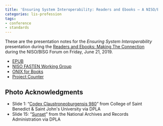 ```yaml
---
title: 'Ensuring System Interoperability: Readers and Ebooks — A NISO/BISG Forum'
categories: lis-profession
tags: 
- conference
- standards
---
```

These are the presentation notes for the _Ensuring System Interoperability_ presentation during the [Readers and Ebooks: Making The Connection](https://www.niso.org/events/2019/06/12th-annual-niso-bisg-changing-standards-landscape-forum) during the NISO/BISG Forum on Friday, June 21, 2019.

* [EPUB](https://w3c.github.io/publ-epub-revision/epub32/spec/epub-overview.html)
* [NISO FASTEN Working Group](https://www.niso.org/standards-committees/fasten)
* [ONIX for Books](https://bisg.org/page/ONIXforBooks)
* [Project Counter](https://www.projectcounter.org)

<script async class="speakerdeck-embed" data-id="1ab75b3434af42ff9f9674b95f194db9" data-ratio="1.33333333333333" src="//speakerdeck.com/assets/embed.js"></script>

## Photo Acknowledgments
* Slide 1: “[Codex Claustroneoburgensis 980](https://dp.la/item/dc1526fc73a2abcb78fd456a12778de3)” from College of Saint Benedict & Saint John's University via DPLA
* Slide 15: “[Sunset](https://dp.la/item/807707cd1b03aae74545cc7c99d6bd80)” from the National Archives and Records Administration via DPLA